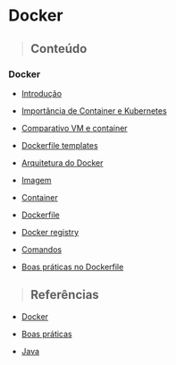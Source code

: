 # Docker

> ## **Conteúdo**

### Docker

- [Introdução](/docker/introduction.md)

- [Importância de Container e Kubernetes](/docker/importância-containers-e-kubernetes.md)

- [Comparativo VM e container](/docker/vm-e-container.md)

- [Dockerfile templates](/docker/dockerfile-templates.md)

- [Arquitetura do Docker](/docker/arquitetura-docker.md)

- [Imagem](/docker/imagem.md)

- [Container](/docker/container.md)

- [Dockerfile](/docker/dockerfiles.md)

- [Docker registry](/docker/docker-registry.md)

- [Comandos](/docker/comandos.md)

- [Boas práticas no Dockerfile](/docker/good-practice/boas-praticas-dockerfile.md)

> ## **Referências**

- [Docker](/docker/references.md)

- [Boas práticas](/docker/good-practice/references.md)

- [Java](/docker/java/references.md)
